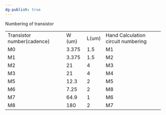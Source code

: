 ```yaml
---
dg-publish: true
---
```


Numbering of transistor

|                            |        |       |                                    |
| -------------------------- | ------ | ----- | ---------------------------------- |
| Transistor number(cadence) | W (um) | L(um) | Hand Calculation circuit numbering |
| M0                         | 3.375  | 1.5   | M1                                 |
| M1                         | 3.375  | 1.5   | M2                                 |
| M2                         | 21     | 4     | M3                                 |
| M3                         | 21     | 4     | M4                                 |
| M5                         | 12.3   | 2     | M5                                 |
| M6                         | 7.25   | 2     | M8                                 |
| M7                         | 64.9   | 1     | M6                                 |
| M8                         | 180    | 2     | M7                                 |

